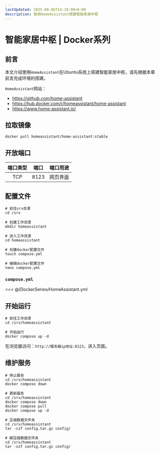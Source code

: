 ```yaml
---
lastUpdated: 2025-08-06T14:10:00+8:00
description: 使用HomeAssistant搭建智能家居中枢
---
```


# 智能家居中枢 | Docker系列

## 前言

本文介绍使用`HomeAssistant`在Ubuntu系统上搭建智能家居中枢，请先根据本章前言完成环境的搭建。

`HomeAssistant`网站：

- <https://github.com/home-assistant>
- <https://hub.docker.com/r/homeassistant/home-assistant>
- <https://www.home-assistant.io/>

## 拉取镜像

```shell
docker pull homeassistant/home-assistant:stable
```

## 开放端口

| 端口类型 | 端口  | 端口用途 |
| :------: | :---: | :------: |
|   TCP    | 8123  | 网页界面 |

## 配置文件

```shell
# 前往srv目录
cd /srv

# 创建工作目录
mkdir homeassistant

# 进入工作目录
cd homeassistant

# 创建docker配置文件
touch compose.yml

# 编辑docker配置文件
nano compose.yml
```

### `compose.yml`

<<< @/DockerSeries/HomeAssistant.yml

## 开始运行

```shell
# 前往工作目录
cd /srv/homeassistant

# 开始运行
docker compose up -d
```

在浏览器访问：`http://服务器ip地址:8123`，进入页面。

## 维护服务

```shell
# 停止服务
cd /srv/homeassistant
docker compose down

# 更新服务
cd /srv/homeassistant
docker compose down
docker compose pull
docker compose up -d

# 压缩数据文件夹
cd /srv/homeassistant
tar -czf config.tar.gz config/

# 解压缩数据文件夹
cd /srv/homeassistant
tar -xzf config.tar.gz config/
```
